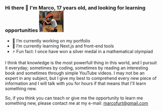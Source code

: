 ### Hi there 👋 I'm Marco, 17 years old, and looking for learning opportunities <img alt="Cowboy bebop gif" src="https://github.com/Marco-Antonio-Furtado/Marco-Antonio-Furtado/blob/main/cowboy-bebop.gif" width="80" height="70" />

- 🔭 I’m currently working on my portfolio
- 🌱 I’m currently learning Next.js and front-end tools
- ⚡ Fun fact: I once have won a silver medal in a mathematical olympiad

I think that knowledge is the most powerfull thing in this world, and I pursuit it everyday; sometimes by coding, sometimes by reading an interesting book and sometimes through simple YouTube videos. I may not be an expert in any subject, but I give my best to comprehend every new piece of information and I will talk with you for hours if that means that I'll learn something new. 

So, if you think you can teach or give me the opportunity to learn me something new, please contact me at my e-mail: marcofurt@gmail.com
